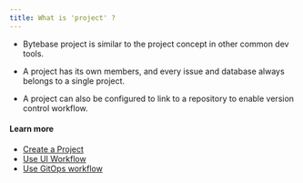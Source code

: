 ```yaml
---
title: What is 'project' ?
---
```


- Bytebase project is similar to the project concept in other common dev tools.

- A project has its own members, and every issue and database always belongs to a single project.

- A project can also be configured to link to a repository to enable version control workflow.

#### Learn more

- [Create a Project](https://www.bytebase.com/docs/get-started/work-with-a-project/create-a-project)
- [Use UI Workflow](https://www.bytebase.com/docs/get-started/work-with-a-project/run-a-ui-workflow)
- [Use GitOps workflow](https://www.bytebase.com/docs/vcs-integration/enable-gitops-workflow)

